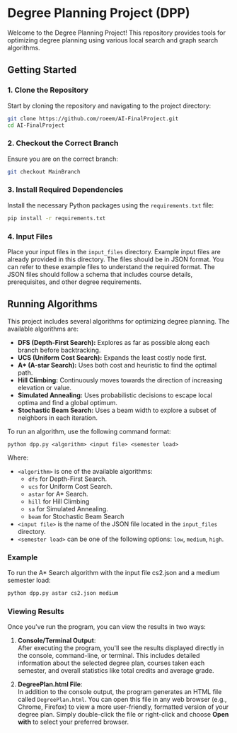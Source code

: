 # Degree Planning Project (DPP)

Welcome to the Degree Planning Project! This repository provides tools for optimizing degree planning using
various local search and graph search algorithms.

## Getting Started

### 1. Clone the Repository

Start by cloning the repository and navigating to the project directory:

```bash
git clone https://github.com/roeem/AI-FinalProject.git
cd AI-FinalProject
```

### 2. Checkout the Correct Branch

Ensure you are on the correct branch:

```bash
git checkout MainBranch
```

### 3. Install Required Dependencies

Install the necessary Python packages using the `requirements.txt` file:

```bash
pip install -r requirements.txt
```

### 4. Input Files

Place your input files in the `input_files` directory. 
Example input files are already provided in this directory. 
The files should be in JSON format. 
You can refer to these example files to understand the required format. The JSON files should follow a schema that includes course details, prerequisites, and other degree requirements.


## Running Algorithms
This project includes several algorithms for optimizing degree planning. The available algorithms are:

- **DFS (Depth-First Search):** Explores as far as possible along each branch before backtracking.
- **UCS (Uniform Cost Search):** Expands the least costly node first.
- **A\* (A-star Search):** Uses both cost and heuristic to find the optimal path.
- **Hill Climbing:** Continuously moves towards the direction of increasing elevation or value.
- **Simulated Annealing:** Uses probabilistic decisions to escape local optima and find a global optimum.
- **Stochastic Beam Search:** Uses a beam width to explore a subset of neighbors in each iteration.

To run an algorithm, use the following command format:
```
python dpp.py <algorithm> <input file> <semester load>
```
Where:

- `<algorithm>` is one of the available algorithms:
  - `dfs` for Depth-First Search. 
  - `ucs` for Uniform Cost Search.
  - `astar` for A* Search. 
  - `hill` for Hill Climbing
  - `sa` for Simulated Annealing.
  - `beam` for Stochastic Beam Search
- `<input file>` is the name of the JSON file located in the `input_files` directory.
- `<semester load>` can be one of the following options: `low`, `medium`, `high`.

### Example
To run the A* Search algorithm with the input file cs2.json and a medium semester load:
```bash
python dpp.py astar cs2.json medium
```

### Viewing Results

Once you've run the program, you can view the results in two ways:

1. **Console/Terminal Output**:  
   After executing the program, you'll see the results displayed directly in the console, command-line, or terminal. This includes detailed information about the selected degree plan, courses taken each semester, and overall statistics like total credits and average grade.

2. **DegreePlan.html File**:  
   In addition to the console output, the program generates an HTML file called `DegreePlan.html`. You can open this file in any web browser (e.g., Chrome, Firefox) to view a more user-friendly, formatted version of your degree plan. Simply double-click the file or right-click and choose **Open with** to select your preferred browser.
